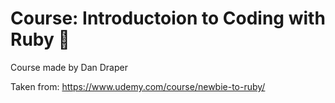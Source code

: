 # Course: Introductoion to Coding with Ruby 💎

Course made by Dan Draper

Taken from: https://www.udemy.com/course/newbie-to-ruby/
